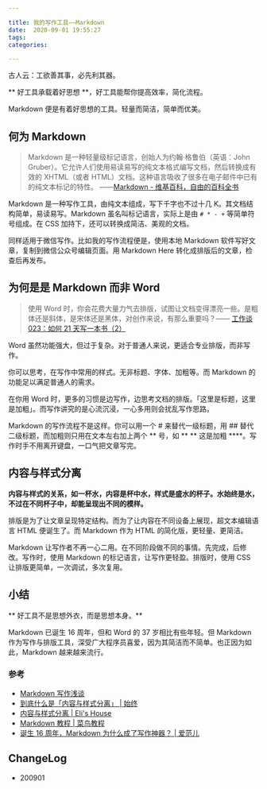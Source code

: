 ```yaml
---

title: 我的写作工具——Markdown
date:  2020-09-01 19:55:27
tags: 
categories: 

---
```


古人云：工欲善其事，必先利其器。

** 好工具承载着好思想 **，好工具能帮你提高效率，简化流程。

<!--more-->

Markdown 便是有着好思想的工具。轻量而简洁，简单而优美。

## 何为 Markdown

> Markdown 是一种轻量级标记语言，创始人为约翰·格鲁伯（英语：John Gruber）。它允许人们使用易读易写的纯文本格式编写文档，然后转换成有效的 XHTML（或者 HTML）文档。这种语言吸收了很多在电子邮件中已有的纯文本标记的特性。 ——[Markdown - 维基百科，自由的百科全书](https://zh.wikipedia.org/wiki/Markdown)

Markdown 是一种写作工具，由纯文本组成，写下千字也不过十几 K。其文档结构简单，易读易写。Markdown 虽名叫标记语言，实际上是由 `# * - +` 等简单符号组成。在 CSS 加持下，还可以转换成简洁、美观的文档。

同样适用于微信写作。比如我的写作流程便是，使用本地 Markdown 软件写好文章，复制到微信公众号编辑页面。用 Markdown Here 转化成排版后的文章，检查后再发布。

## 为何是是 Markdown 而非 Word

> 使用 Word 时，你会花费大量力气去排版，试图让文档变得漂亮一些。是粗体还是斜体，是宋体还是黑体，对创作来说，有那么重要吗？—— [工作谈 023：如何 21 天写一本书（2）](https://mp.weixin.qq.com/s/OS4eWn4G0dHlkW-GEF_4Jw)

Word 虽然功能强大，但过于复杂。对于普通人来说，更适合专业排版，而非写作。

你可以思考，在写作中常用的样式。无非标题、字体、加粗等。而 Markdown 的功能足以满足普通人的需求。

在你用 Word 时，更多的习惯是边写作，边思考文档的排版。「这里是标题，这里是加粗」。而写作讲究的是心流沉浸，一心多用则会扰乱写作思路。

Markdown 的写作流程不是这样。你可以用一个 \# 来替代一级标题，用 \## 替代二级标题，而加粗则只用在文本左右加上两个 ** 号，如 \*\* ** 这是加粗 **\*\*。写作时手不用离开键盘，一口气把文章写完。

## 内容与样式分离

**内容与样式的关系，如一杯水，内容是杯中水，样式是盛水的杯子。水始终是水，不过在不同杯子中，却能呈现出不同的模样。**

排版是为了让文章呈现特定结构。而为了让内容在不同设备上展现，超文本编辑语言 HTML 便诞生了。而 Markdown 作为 HTML 的简化版，更轻量、更简洁。

Markdown 让写作者不再一心二用。在不同阶段做不同的事情。先完成，后修改。写作时，使用 Markdown 的标记语言，让写作更轻盈。排版时，使用 CSS 让排版更简单，一次调试，多次复用。

## 小结

** 好工具不是思想外衣，而是思想本身。**

Markdown 已诞生 16 周年，但和 Word 的 37 岁相比有些年轻。但 Markdown 作为写作与排版工具，深受广大程序员喜爱，因为其简洁而不简单。也正因为如此，Markdown 越来越来流行。

### 参考
- [Markdown 写作浅谈](https://mp.weixin.qq.com/s/HsPZLl60vjbEKEbT2HHH7A)
- [到底什么是「内容与样式分离」 | 始终](https://liam.page/2019/03/18/separation-of-content-and-presentation/)
- [内容与样式分离 | Eli's House](https://blog.eliyao.com/2016/01/09/%E5%86%85%E5%AE%B9%E4%B8%8E%E6%A0%B7%E5%BC%8F%E5%88%86%E7%A6%BB/)
- [Markdown 教程 | 菜鸟教程](https://www.runoob.com/markdown/md-tutorial.html)
- [诞生 16 周年，Markdown 为什么成了写作神器？ | 爱范儿](https://www.ifanr.com/1318978)

## ChangeLog

- 200901